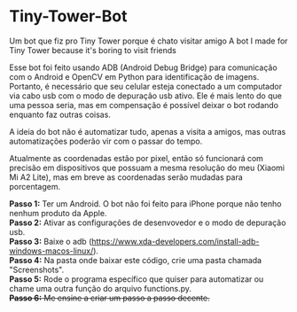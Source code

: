 # Tiny-Tower-Bot
Um bot que fiz pro Tiny Tower porque é chato visitar amigo
A bot I made for Tiny Tower because it's boring to visit friends

Esse bot foi feito usando ADB (Android Debug Bridge) para comunicação com o Android e OpenCV em Python para identificação de imagens. Portanto, é necessário que seu celular esteja conectado a um computador via cabo usb com o modo de depuração usb ativo.
Ele é mais lento do que uma pessoa seria, mas em compensação é possível deixar o bot rodando enquanto faz outras coisas.

A ideia do bot não é automatizar tudo, apenas a visita a amigos, mas outras automatizações poderão vir com o passar do tempo. 

Atualmente as coordenadas estão por pixel, então só funcionará com precisão em dispositivos que possuam a mesma resolução do meu (Xiaomi Mi A2 Lite), mas em breve as coordenadas serão mudadas para porcentagem.

<b>Passo 1:</b> Ter um Android. O bot não foi feito para iPhone porque não tenho nenhum produto da Apple.<br/>
<b>Passo 2:</b> Ativar as configurações de desenvovedor e o modo de depuração usb.<br/>
<b>Passo 3:</b> Baixe o adb (https://www.xda-developers.com/install-adb-windows-macos-linux/).<br/>
<b>Passo 4:</b> Na pasta onde baixar este código, crie uma pasta chamada "Screenshots".<br/>
<b>Passo 5:</b> Rode o programa específico que quiser para automatizar ou chame uma outra função do arquivo functions.py.<br/>
<strike><b>Passo 6:</b> Me ensine a criar um passo a passo decente.</strike><br/>
